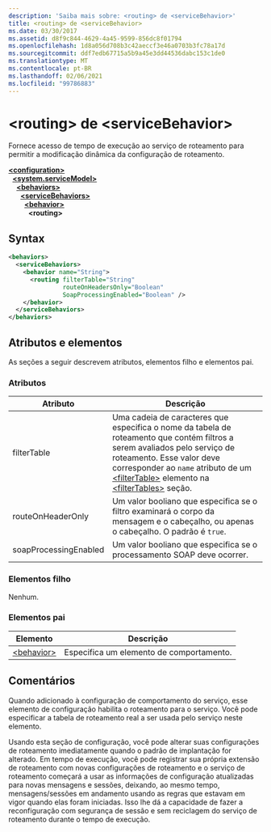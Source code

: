 ```yaml
---
description: 'Saiba mais sobre: <routing> de <serviceBehavior>'
title: <routing> de <serviceBehavior>
ms.date: 03/30/2017
ms.assetid: d8f9c844-4629-4a45-9599-856dc8f01794
ms.openlocfilehash: 1d8a056d708b3c42aeccf3e46a0703b3fc78a17d
ms.sourcegitcommit: ddf7edb67715a5b9a45e3dd44536dabc153c1de0
ms.translationtype: MT
ms.contentlocale: pt-BR
ms.lasthandoff: 02/06/2021
ms.locfileid: "99786883"
---
```

# <a name="routing-of-servicebehavior"></a>\<routing> de \<serviceBehavior>

Fornece acesso de tempo de execução ao serviço de roteamento para permitir a modificação dinâmica da configuração de roteamento.  
  
[**\<configuration>**](../configuration-element.md)\
&nbsp;&nbsp;[**\<system.serviceModel>**](system-servicemodel.md)\
&nbsp;&nbsp;&nbsp;&nbsp;[**\<behaviors>**](behaviors.md)\
&nbsp;&nbsp;&nbsp;&nbsp;&nbsp;&nbsp;[**\<serviceBehaviors>**](servicebehaviors.md)\
&nbsp;&nbsp;&nbsp;&nbsp;&nbsp;&nbsp;&nbsp;&nbsp;[**\<behavior>**](behavior-of-servicebehaviors.md)\
&nbsp;&nbsp;&nbsp;&nbsp;&nbsp;&nbsp;&nbsp;&nbsp;&nbsp;&nbsp;**\<routing>**  
  
## <a name="syntax"></a>Syntax  
  
```xml  
<behaviors>
  <serviceBehaviors>
    <behavior name="String">
      <routing filterTable="String"
               routeOnHeadersOnly="Boolean"
               SoapProcessingEnabled="Boolean" />
    </behavior>
  </serviceBehaviors>
</behaviors>
```  
  
## <a name="attributes-and-elements"></a>Atributos e elementos  

 As seções a seguir descrevem atributos, elementos filho e elementos pai.  
  
### <a name="attributes"></a>Atributos  
  
|Atributo|Descrição|  
|---------------|-----------------|  
|filterTable|Uma cadeia de caracteres que especifica o nome da tabela de roteamento que contém filtros a serem avaliados pelo serviço de roteamento. Esse valor deve corresponder ao `name` atributo de um [\<filterTable>](filtertable.md) elemento na [\<filterTables>](filtertables.md) seção.|  
|routeOnHeaderOnly|Um valor booliano que especifica se o filtro examinará o corpo da mensagem e o cabeçalho, ou apenas o cabeçalho. O padrão é `true`.|  
|soapProcessingEnabled|Um valor booliano que especifica se o processamento SOAP deve ocorrer.|  
  
### <a name="child-elements"></a>Elementos filho  

 Nenhum.  
  
### <a name="parent-elements"></a>Elementos pai  
  
|Elemento|Descrição|  
|-------------|-----------------|  
|[\<behavior>](behavior-of-endpointbehaviors.md)|Especifica um elemento de comportamento.|  
  
## <a name="remarks"></a>Comentários  

 Quando adicionado à configuração de comportamento do serviço, esse elemento de configuração habilita o roteamento para o serviço. Você pode especificar a tabela de roteamento real a ser usada pelo serviço neste elemento.  
  
 Usando esta seção de configuração, você pode alterar suas configurações de roteamento imediatamente quando o padrão de implantação for alterado. Em tempo de execução, você pode registrar sua própria extensão de roteamento com novas configurações de roteamento e o serviço de roteamento começará a usar as informações de configuração atualizadas para novas mensagens e sessões, deixando, ao mesmo tempo, mensagens/sessões em andamento usando as regras que estavam em vigor quando elas foram iniciadas.  Isso lhe dá a capacidade de fazer a reconfiguração com segurança de sessão e sem reciclagem do serviço de roteamento durante o tempo de execução.  
